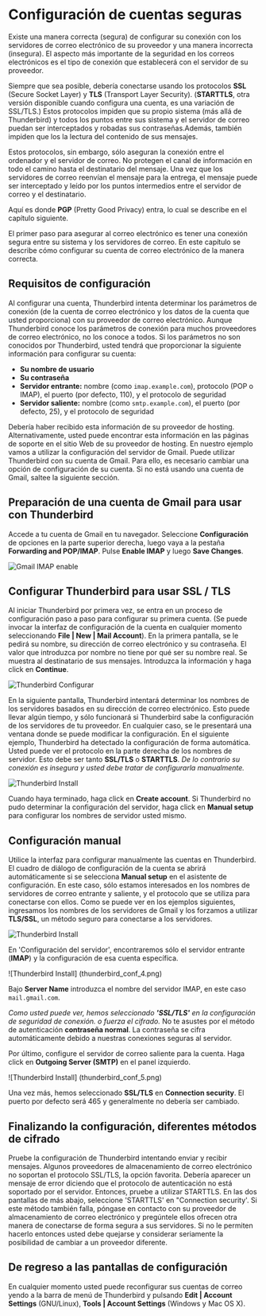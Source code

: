 Configuración de cuentas seguras
================================

Existe una manera correcta (segura) de configurar su conexión con los servidores de correo electrónico de su proveedor y una manera incorrecta (insegura). El aspecto más importante de la seguridad en los correos electrónicos es el tipo de conexión que establecerá con el servidor de su proveedor.

Siempre que sea posible, debería conectarse usando los protocolos **SSL** (Secure Socket Layer) y **TLS** (Transport Layer Security). (**STARTTLS**, otra versión disponible cuando configura una cuenta, es una variación de SSL/TLS.) Estos protocolos impiden que su propio sistema (más allá de Thunderbird) y todos los puntos entre sus sistema y el servidor de correo puedan ser interceptados y robadas sus contraseñas.Además, también impiden que los la lectura del contenido de sus mensajes.

Estos protocolos, sin embargo, sólo aseguran la conexión entre el ordenador y el servidor de correo. No protegen el canal de información en todo el camino hasta el destinatario del mensaje. Una vez que los servidores de correo reenvían el mensaje para la entrega, el mensaje puede ser interceptado y leído por los puntos intermedios entre el servidor de correo y el destinatario.

Aquí es donde **PGP** (Pretty Good Privacy) entra, lo cual se describe en el capítulo siguiente.

El primer paso para asegurar al correo electrónico es tener una conexión segura entre su sistema y los servidores de correo. En este capítulo se describe cómo configurar su cuenta de correo electrónico de la manera correcta.

Requisitos de configuración
---------------------------

Al configurar una cuenta, Thunderbird intenta determinar los parámetros de conexión (de la cuenta de correo electrónico y los datos de la cuenta que usted proporciona) con su proveedor de correo electrónico. Aunque Thunderbird conoce los parámetros de conexión para muchos proveedores de correo electrónico, no los conoce a todos. Si los parámetros no son conocidos por Thunderbird, usted tendrá que proporcionar la siguiente información para configurar su cuenta:

 * **Su nombre de usuario**
 * **Su contraseña**
 * **Servidor entrante:** nombre (como `imap.example.com`), protocolo (POP o IMAP), el puerto (por defecto, 110), y el protocolo de seguridad
 * **Servidor saliente:** nombre (como `smtp.example.com`), el puerto (por defecto, 25), y el protocolo de seguridad

Debería haber recibido esta información de su proveedor de hosting. Alternativamente, usted puede encontrar esta información en las páginas de soporte en el sitio Web de su proveedor de hosting. En nuestro ejemplo vamos a utilizar la configuración del servidor de Gmail. Puede utilizar Thunderbird con su cuenta de Gmail. Para ello, es necesario cambiar una opción de configuración de su cuenta. Si no está usando una cuenta de Gmail, saltee la siguiente sección.

Preparación de una cuenta de Gmail para usar con Thunderbird
------------------------------------------------------------

Accede a tu cuenta de Gmail en tu navegador. Seleccione **Configuración** de opciones en la parte superior derecha, luego vaya a la pestaña **Forwarding and POP/IMAP**. Pulse **Enable IMAP** y luego **Save Changes**.

![Gmail IMAP enable](gmail_imap.png)

Configurar Thunderbird para usar SSL / TLS
------------------------------------------

Al iniciar Thunderbird por primera vez, se entra en un proceso de configuración paso a paso para configurar su primera cuenta. (Se puede invocar la interfaz de configuración de la cuenta en cualquier momento seleccionando **File | New | Mail Account**). En la primera pantalla, se le pedirá su nombre, su dirección de correo electrónico y su contraseña. El valor que introduzca por nombre no tiene por qué ser su nombre real. Se muestra al destinatario de sus mensajes. Introduzca la información y haga click en **Continue**.

![Thunderbird Configurar](thunderbird_conf_1.png)

En la siguiente pantalla, Thunderbird intentará determinar los nombres de los servidores basados ​​en su dirección de correo electrónico. Esto puede llevar algún tiempo, y sólo funcionará si Thunderbird sabe la configuración de los servidores de tu proveedor. En cualquier caso, se le presentará una ventana donde se puede modificar la configuración. En el siguiente ejemplo, Thunderbird ha detectado la configuración de forma automática. Usted puede ver el protocolo en la parte derecha de los nombres de servidor. Esto debe ser tanto **SSL/TLS** o **STARTTLS**. *De lo contrario su conexión es insegura y usted debe tratar de configurarla manualmente.*

![Thunderbird Install](thunderbird_conf_2.png)

Cuando haya terminado, haga click en **Create account**. Si Thunderbird no pudo determinar la configuración del servidor, haga click en **Manual setup** para configurar los nombres de servidor usted mismo.

Configuración manual
--------------------
Utilice la interfaz para configurar manualmente las cuentas en Thunderbird. El cuadro de diálogo  de configuración de la cuenta se abrirá automáticamente si se selecciona **Manual setup** en el asistente de configuración. En este caso, sólo estamos interesados ​​en los nombres de servidores de correo entrante y saliente, y el protocolo que se utiliza para conectarse con ellos. Como se puede ver en los ejemplos siguientes, ingresamos los nombres de los servidores de Gmail y los forzamos a utilizar **TLS/SSL**, un método seguro para conectarse a los servidores.

![Thunderbird Install](thunderbird_conf_3.png)

En 'Configuración del servidor', encontraremos sólo el servidor entrante (**IMAP**) y la configuración de esa cuenta específica.

![Thunderbird Install]  (thunderbird_conf_4.png)

Bajo **Server Name** introduzca el nombre del servidor IMAP, en este caso `mail.gmail.com`.

*Como usted puede ver, hemos seleccionado **'SSL/TLS'** en la configuración de seguridad de conexión. o fuerza el cifrado.* No te asustes por el método de autenticación **contraseña normal**. La contraseña se cifra automáticamente debido a nuestras conexiones seguras al servidor.

Por último, configure el servidor de correo saliente para la cuenta. Haga click en **Outgoing Server (SMTP)** en el panel izquierdo.

![Thunderbird Install] (thunderbird_conf_5.png)

Una vez más, hemos seleccionado **SSL/TLS** en **Connection security**. El puerto por defecto será 465 y generalmente no debería ser cambiado.

Finalizando la configuración, diferentes métodos de cifrado
-----------------------------------------------------------

Pruebe la configuración de Thunderbird intentando enviar y recibir mensajes. Algunos proveedores de almacenamiento de correo electrónico no soportan el protocolo SSL/TLS, la opción favorita. Debería aparecer un mensaje de error diciendo que el protocolo de autenticación no está soportado por el servidor. Entonces, pruebe a utilizar STARTTLS. En las dos pantallas de más abajo, seleccione 'STARTTLS' en "Connection security'. Si este método también falla, póngase en contacto con su proveedor de almacenamiento de correo electrónico y pregúntele ellos ofrecen otra manera de conectarse de forma segura a sus servidores. Si no le permiten hacerlo entonces usted debe quejarse y considerar seriamente la posibilidad de cambiar a un proveedor diferente.

De regreso a las pantallas de configuración 
-------------------------------------------

En cualquier momento usted puede reconfigurar sus cuentas de correo yendo a la barra de menú de Thunderbird y pulsando **Edit | Account Settings** (GNU/Linux), **Tools | Account Settings** (Windows y Mac OS X).

